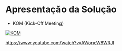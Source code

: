 # Apresentação da Solução

- KOM (Kick-Off Meeting)

[![KOM](https://img.youtube.com/vi/AWoneW8WRJI/hqdefault.jpg)](https://www.youtube.com/watch?v=AWoneW8WRJI)

https://www.youtube.com/watch?v=AWoneW8WRJI


